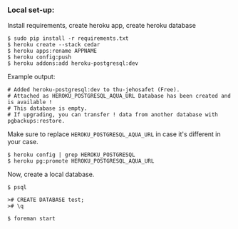 ### Local set-up:

Install requirements, create heroku app, create heroku database
```
$ sudo pip install -r requirements.txt
$ heroku create --stack cedar
$ heroku apps:rename APPNAME
$ heroku config:push
$ heroku addons:add heroku-postgresql:dev
```

Example output:

```
# Added heroku-postgresql:dev to thu-jehosafet (Free).
# Attached as HEROKU_POSTGRESQL_AQUA_URL Database has been created and is available !
# This database is empty.
# If upgrading, you can transfer ! data from another database with pgbackups:restore.
```

Make sure to replace `HEROKU_POSTGRESQL_AQUA_URL` in case it's different in your case.

```
$ heroku config | grep HEROKU_POSTGRESQL
$ heroku pg:promote HEROKU_POSTGRESQL_AQUA_URL
```

Now, create a local database.
```
$ psql

># CREATE DATABASE test;
># \q

$ foreman start
```
